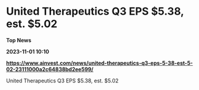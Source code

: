 # United Therapeutics Q3 EPS $5.38, est. $5.02
**Top News**

**2023-11-01 10:10**

**https://www.ainvest.com/news/united-therapeutics-q3-eps-5-38-est-5-02-23111000a2c64838bd2ee599/**

United Therapeutics Q3 EPS $5.38, est. $5.02